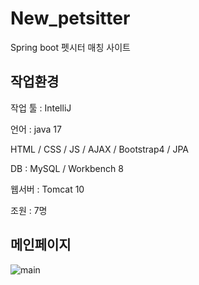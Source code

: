 # New_petsitter
Spring boot 펫시터 매칭 사이트

## 작업환경
작업 툴 : IntelliJ

언어 : java 17

HTML / CSS / JS / AJAX / Bootstrap4 / JPA

DB : MySQL / Workbench 8

웹서버 : Tomcat 10

조원 : 7명

## 메인페이지
![main](https://github.com/losscut25/EPCGP/assets/80761052/af405f0c-5f50-4c3e-b265-c7b8db8c5548)

